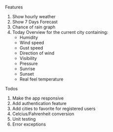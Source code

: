 Features
1. Show hourly weather
2. Show 7 Days Forecast
3. Chance of rain graph
4. Today Overview for the current city containing:
    - Humidity
    - Wind speed
    - Gust speed
    - Direction of wind
    - Visibility
    - Pressure
    - Sunrise
    - Sunset
    - Real feel temperature

Todos
1. Make the app responsive
2. Add authentication feature
3. Add cities to favorite for registered users
4. Celcius/Fahrenheit conversion
5. Unit testing
6. Error exceptions

